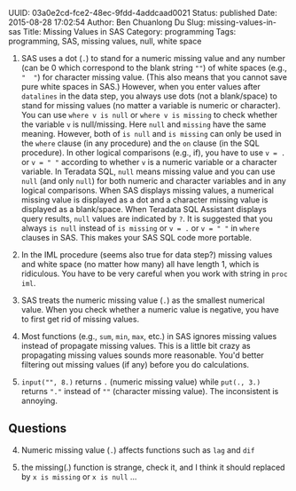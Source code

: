 UUID: 03a0e2cd-fce2-48ec-9fdd-4addcaad0021
Status: published
Date: 2015-08-28 17:02:54
Author: Ben Chuanlong Du
Slug: missing-values-in-sas
Title: Missing Values in SAS
Category: programming
Tags: programming, SAS, missing values, null, white space

1. SAS uses a dot (`.`) to stand for a numeric missing value 
and any number (can be 0 which correspond to the blank string `""`) 
of white spaces (e.g., `"  "`) for character missing value. 
(This also means that you cannot save pure white spaces in SAS.) 
However, 
when you enter values after `datalines` in the data step,
you always use dots (not a blank/space) to stand for missing values 
(no matter a variable is numeric or character). 
You can use `where v is null` or `where v is missing` 
to check whether the variable `v` is null/missing.
Here `null` and `missing` have the same meaning. 
However, 
both of `is null` and `is missing` can only be used 
in the `where` clause (in any procedure) and the `on` clause (in the SQL procedure).
In other logical comparisons (e.g., if), 
you have to use `v = .` or `v = " "` 
according to whether `v` is a numeric variable or a character variable.
In Teradata SQL, 
`null` means missing value and you can use `null` (and only `null`) 
for both numeric and character variables and in any logical comparisons. 
When SAS displays missing values, 
a numerical missing value is displayed as a dot 
and a character missing value is displayed as a blank/space.
When Teradata SQL Assistant displays query results, 
`null` values are indicated by `?`.
It is suggested that you always `is null` 
instead of `is missing` or `v = .` or `v = " "` in `where` clauses in SAS. 
This makes your SAS SQL code more portable.

6. In the IML procedure (seems also true for data step?) missing values 
and white space (no matter how many) all have length 1,
which is ridiculous.
You have to be very careful when you work with string in `proc iml`.

7. SAS treats the numeric missing value (`.`) as the smallest numerical value.
When you check whether a numeric value is negative, 
you have to first get rid of missing values. 

7. Most functions (e.g., `sum`, `min`, `max`, etc.) in SAS ignores missing values
instead of propagate missing values. 
This is a little bit crazy as propagating missing values sounds more reasonable.
You'd better filtering out missing values (if any) before you do calculations.

8. `input("", 8.)` returns `.` (numeric missing value) 
while `put(., 3.)` returns `"."` instead of `""` (character missing value).
The inconsistent is annoying.

## Questions 

4. Numeric missing value (`.`) affects functions such as `lag` and `dif`

5. the missing(.) function is strange, check it, and I think it should replaced by `x is missing` or `x is null` ...
